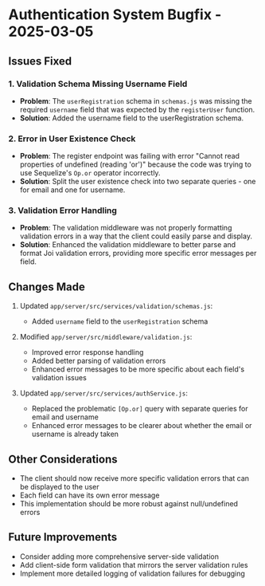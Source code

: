 # Authentication System Bugfix - 2025-03-05

## Issues Fixed

### 1. Validation Schema Missing Username Field
- **Problem**: The `userRegistration` schema in `schemas.js` was missing the required `username` field that was expected by the `registerUser` function.
- **Solution**: Added the username field to the userRegistration schema.

### 2. Error in User Existence Check
- **Problem**: The register endpoint was failing with error "Cannot read properties of undefined (reading 'or')" because the code was trying to use Sequelize's `Op.or` operator incorrectly.
- **Solution**: Split the user existence check into two separate queries - one for email and one for username.

### 3. Validation Error Handling
- **Problem**: The validation middleware was not properly formatting validation errors in a way that the client could easily parse and display.
- **Solution**: Enhanced the validation middleware to better parse and format Joi validation errors, providing more specific error messages per field.

## Changes Made

1. Updated `app/server/src/services/validation/schemas.js`:
   - Added `username` field to the `userRegistration` schema

2. Modified `app/server/src/middleware/validation.js`:
   - Improved error response handling
   - Added better parsing of validation errors
   - Enhanced error messages to be more specific about each field's validation issues

3. Updated `app/server/src/services/authService.js`:
   - Replaced the problematic `[Op.or]` query with separate queries for email and username
   - Enhanced error messages to be clearer about whether the email or username is already taken

## Other Considerations

- The client should now receive more specific validation errors that can be displayed to the user
- Each field can have its own error message
- This implementation should be more robust against null/undefined errors

## Future Improvements

- Consider adding more comprehensive server-side validation
- Add client-side form validation that mirrors the server validation rules
- Implement more detailed logging of validation failures for debugging
